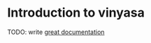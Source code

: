 # Introduction to vinyasa

TODO: write [great documentation](http://jacobian.org/writing/great-documentation/what-to-write/)
